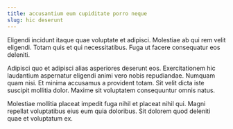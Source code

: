 ```yaml
---
title: accusantium eum cupiditate porro neque
slug: hic deserunt
---
```


Eligendi incidunt itaque quae voluptate et adipisci. Molestiae ab qui rem velit eligendi. Totam quis et qui necessitatibus. Fuga ut facere consequatur eos deleniti.

Adipisci quo et adipisci alias asperiores deserunt eos. Exercitationem hic laudantium aspernatur eligendi animi vero nobis repudiandae. Numquam quam nisi. Et minima accusamus a provident totam. Sit velit dicta iste suscipit mollitia dolor. Maxime sit voluptatem consequuntur omnis natus.

Molestiae mollitia placeat impedit fuga nihil et placeat nihil qui. Magni repellat voluptatibus eius eum quia doloribus. Sit dolorem quod deleniti quae et voluptatum ex.
